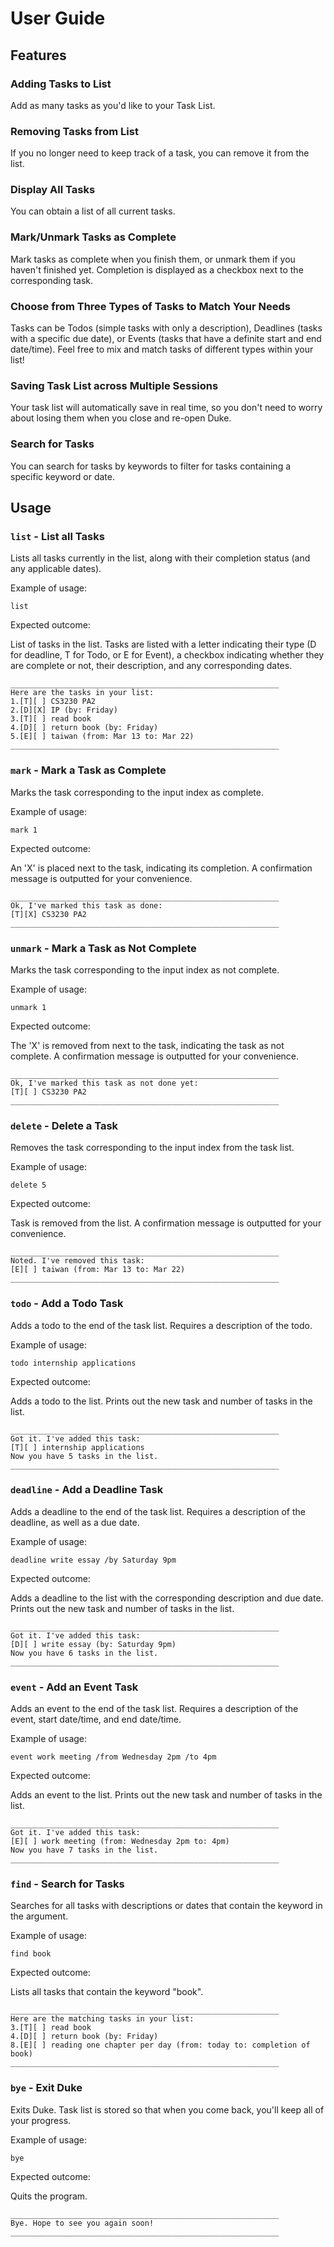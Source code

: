 # User Guide

## Features 

### Adding Tasks to List

Add as many tasks as you'd like to your Task List.

### Removing Tasks from List

If you no longer need to keep track of a task, you can remove it from the list.

### Display All Tasks

You can obtain a list of all current tasks. 

### Mark/Unmark Tasks as Complete

Mark tasks as complete when you finish them, or unmark them if you haven't finished yet. Completion is displayed as a checkbox next to the corresponding task.

### Choose from Three Types of Tasks to Match Your Needs

Tasks can be Todos (simple tasks with only a description), Deadlines (tasks with a specific due date), or Events (tasks that have a definite start and end date/time). Feel free to mix and match tasks of different types within your list!

### Saving Task List across Multiple Sessions

Your task list will automatically save in real time, so you don't need to worry about losing them when you close and re-open Duke.

### Search for Tasks

You can search for tasks by keywords to filter for tasks containing a specific keyword or date.

## Usage

### `list` - List all Tasks

Lists all tasks currently in the list, along with their completion status (and any applicable dates).

Example of usage: 

`list`

Expected outcome:

List of tasks in the list. Tasks are listed with a letter indicating their type (D for deadline, T for Todo, or E for Event), a checkbox indicating whether they are complete or not, their description, and any corresponding dates.

```
____________________________________________________________
Here are the tasks in your list:
1.[T][ ] CS3230 PA2
2.[D][X] IP (by: Friday)
3.[T][ ] read book
4.[D][ ] return book (by: Friday)
5.[E][ ] taiwan (from: Mar 13 to: Mar 22)
____________________________________________________________
```

### `mark` - Mark a Task as Complete

Marks the task corresponding to the input index as complete.

Example of usage: 

`mark 1`

Expected outcome:

An 'X' is placed next to the task, indicating its completion. A confirmation message is outputted for your convenience.

```
____________________________________________________________
Ok, I've marked this task as done:
[T][X] CS3230 PA2
____________________________________________________________
```

### `unmark` - Mark a Task as Not Complete

Marks the task corresponding to the input index as not complete. 

Example of usage: 

`unmark 1`

Expected outcome:

The 'X' is removed from next to the task, indicating the task as not complete. A confirmation message is outputted for your convenience.

```
____________________________________________________________
Ok, I've marked this task as not done yet:
[T][ ] CS3230 PA2
____________________________________________________________
```

### `delete` - Delete a Task

Removes the task corresponding to the input index from the task list. 

Example of usage: 

`delete 5`

Expected outcome:

Task is removed from the list. A confirmation message is outputted for your convenience.

```
____________________________________________________________
Noted. I've removed this task:
[E][ ] taiwan (from: Mar 13 to: Mar 22)
____________________________________________________________
```

### `todo` - Add a Todo Task

Adds a todo to the end of the task list. Requires a description of the todo.

Example of usage: 

`todo internship applications`

Expected outcome:

Adds a todo to the list. Prints out the new task and number of tasks in the list.

```
____________________________________________________________
Got it. I've added this task:
[T][ ] internship applications
Now you have 5 tasks in the list.
____________________________________________________________
```

### `deadline` - Add a Deadline Task

Adds a deadline to the end of the task list. Requires a description of the deadline, as well as a due date.

Example of usage: 

`deadline write essay /by Saturday 9pm`

Expected outcome:

Adds a deadline to the list with the corresponding description and due date. Prints out the new task and number of tasks in the list.

```
____________________________________________________________
Got it. I've added this task:
[D][ ] write essay (by: Saturday 9pm)
Now you have 6 tasks in the list.
____________________________________________________________
```

### `event` - Add an Event Task

Adds an event to the end of the task list. Requires a description of the event, start date/time, and end date/time.

Example of usage: 

`event work meeting /from Wednesday 2pm /to 4pm`

Expected outcome:

Adds an event to the list. Prints out the new task and number of tasks in the list.

```
____________________________________________________________
Got it. I've added this task:
[E][ ] work meeting (from: Wednesday 2pm to: 4pm)
Now you have 7 tasks in the list.
____________________________________________________________
```

### `find` - Search for Tasks

Searches for all tasks with descriptions or dates that contain the keyword in the argument.

Example of usage: 

`find book`

Expected outcome:

Lists all tasks that contain the keyword "book".

```
____________________________________________________________
Here are the matching tasks in your list:
3.[T][ ] read book
4.[D][ ] return book (by: Friday)
8.[E][ ] reading one chapter per day (from: today to: completion of book)
____________________________________________________________
```

### `bye` - Exit Duke 

Exits Duke. Task list is stored so that when you come back, you'll keep all of your progress.

Example of usage: 

`bye`

Expected outcome:

Quits the program.

```
____________________________________________________________
Bye. Hope to see you again soon!
____________________________________________________________
```